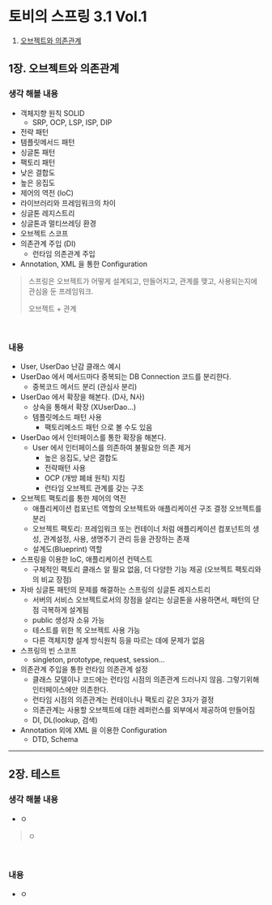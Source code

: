 # 토비의 스프링 3.1 Vol.1

1. [오브젝트와 의존관계](#1장.-오브젝트와-의존관계)


## 1장. 오브젝트와 의존관계

### 생각 해볼 내용
- 객체지향 원칙 SOLID
  - SRP, OCP, LSP, ISP, DIP
- 전략 패턴
- 템플릿메서드 패턴
- 싱글톤 패턴
- 팩토리 패턴
- 낮은 결합도
- 높은 응집도
- 제어의 역전 (IoC)
- 라이브러리와 프레임워크의 차이
- 싱글톤 레지스트리
- 싱글톤과 멀티쓰레딩 환경
- 오브젝트 스코프
- 의존관계 주입 (DI)
  - 런타임 의존관계 주입
- Annotation, XML 을 통한 Configuration

> 스프링은 오브젝트가 어떻게 설계되고, 만들어지고, 관계를 맺고, 사용되는지에 관심을 둔 프레임워크.
>
> 오브젝트 + 관계

<br> 

### 내용
- User, UserDao 난감 클래스 예시
- UserDao 에서 메서드마다 중복되는 DB Connection 코드를 분리한다.
  - 중복코드 메서드 분리 (관심사 분리)
- UserDao 에서 확장을 해본다. (D사, N사)
  - 상속을 통해서 확장 (XUserDao...)
  - 템플릿메소드 패턴 사용
    - 팩토리메소드 패턴 으로 볼 수도 있음
- UserDao 에서 인터페이스를 통한 확장을 해본다.
  - User 에서 인터페이스를 의존하여 불필요한 의존 제거 
    - 높은 응집도, 낮은 결합도
    - 전략패턴 사용
    - OCP (개방 폐쇄 원칙) 지킴
    - 런타임 오브젝트 관계를 갖는 구조
- 오브젝트 팩토리를 통한 제어의 역전
  - 애플리케이션 컴포넌트 역할의 오브젝트와 애플리케이션 구조 결정 오브젝트를 분리
  - 오브젝트 팩토리: 프레임워크 또는 컨테이너 처럼 애플리케이션 컴포넌트의 생성, 관계설정, 사용, 생명주기 관리 등을 관장하는 존재
  - 설계도(Blueprint) 역할
- 스프링을 이용한 IoC, 애플리케이션 컨텍스트
  - 구체적인 팩토리 클래스 알 필요 없음, 더 다양한 기능 제공 (오브젝트 팩토리와의 비교 장점)
- 자바 싱글톤 패턴의 문제를 해결하는 스프링의 싱글톤 레지스트리
  - 서버의 서비스 오브젝트로서의 장점을 살리는 싱글톤을 사용하면서, 패턴의 단점 극복하게 설계됨
  - public 생성자 소유 가능
  - 테스트를 위한 목 오브젝트 사용 가능
  - 다른 객체지향 설계 방식원칙 등을 따르는 데에 문제가 없음
- 스프링의 빈 스코프
  - singleton, prototype, request, session...
- 의존관계 주입을 통한 런타임 의존관계 설정
  - 클래스 모델이나 코드에는 런타임 시점의 의존관계 드러나지 않음. 그렇기위해 인터페이스에만 의존한다.
  - 런타임 시점의 의존관계는 컨테이너나 팩토리 같은 3자가 결정
  - 의존관계는 사용할 오브젝트에 대한 레퍼런스를 외부에서 제공하여 만들어짐
  - DI, DL(lookup, 검색)
- Annotation 외에 XML 을 이용한 Configuration
  - DTD, Schema

---
## 2장. 테스트

### 생각 해볼 내용
- ㅇ

> ㅇ

<br> 

### 내용
- ㅇ

